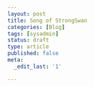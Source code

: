 ```yaml
---
layout: post
title: Song of StrongSwan
categories: [Blog]
tags: [sysadmin]
status: draft
type: article
published: false
meta:
  _edit_last: '1'

---
```



